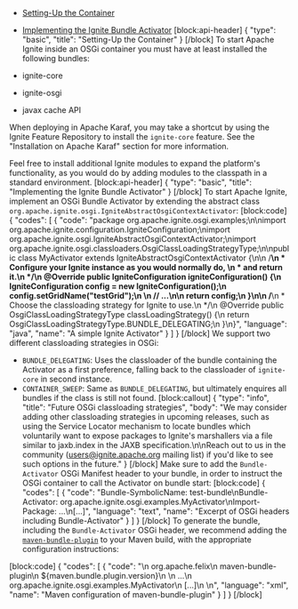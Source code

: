 * [Setting-Up the Container](#setting-up-the-container)
* [Implementing the Ignite Bundle Activator](#implementing-the-ignite-bundle-activator)
[block:api-header]
{
  "type": "basic",
  "title": "Setting-Up the Container"
}
[/block]
To start Apache Ignite inside an OSGi container you must have at least installed the following bundles:

* ignite-core
* ignite-osgi
* javax cache API

When deploying in Apache Karaf, you may take a shortcut by using the Ignite Feature Repository to install the `ignite-core` feature. See the "Installation on Apache Karaf" section for more information.

Feel free to install additional Ignite modules to expand the platform's functionality, as you would do by adding modules to the classpath in a standard environment.
[block:api-header]
{
  "type": "basic",
  "title": "Implementing the Ignite Bundle Activator"
}
[/block]
To start Apache Ignite, implement an OSGi Bundle Activator by extending the abstract class `org.apache.ignite.osgi.IgniteAbstractOsgiContextActivator`:
[block:code]
{
  "codes": [
    {
      "code": "package org.apache.ignite.osgi.examples;\n\nimport org.apache.ignite.configuration.IgniteConfiguration;\nimport org.apache.ignite.osgi.IgniteAbstractOsgiContextActivator;\nimport org.apache.ignite.osgi.classloaders.OsgiClassLoadingStrategyType;\n\npublic class MyActivator extends IgniteAbstractOsgiContextActivator {\n\n    /**\n     * Configure your Ignite instance as you would normally do, \n     * and return it.\n     */\n    @Override public IgniteConfiguration igniteConfiguration() {\n        IgniteConfiguration config = new IgniteConfiguration();\n        config.setGridName(\"testGrid\");\n      \n        // ...\n\n        return config;\n    }\n\n    /**\n     * Choose the classloading strategy for Ignite to use.\n     */\n    @Override public OsgiClassLoadingStrategyType classLoadingStrategy() {\n        return OsgiClassLoadingStrategyType.BUNDLE_DELEGATING;\n    }\n}",
      "language": "java",
      "name": "A simple Ignite Activator"
    }
  ]
}
[/block]
We support two different classloading strategies in OSGi:

* `BUNDLE_DELEGATING`: Uses the classloader of the bundle containing the Activator as a first preference, falling back to the classloader of `ignite-core` in second instance.
* `CONTAINER_SWEEP`: Same as `BUNDLE_DELEGATING`, but ultimately enquires all bundles if the class is still not found.
[block:callout]
{
  "type": "info",
  "title": "Future OSGi classloading strategies",
  "body": "We may consider adding other classloading strategies in upcoming releases, such as using the Service Locator mechanism to locate bundles which voluntarily want to expose packages to Ignite's marshallers via a file similar to jaxb.index in the JAXB specification.\n\nReach out to us in the community (users@ignite.apache.org mailing list) if you'd like to see such options in the future."
}
[/block]
Make sure to add the `Bundle-Activator` OSGi Manifest header to your bundle, in order to instruct the OSGi container to call the Activator on bundle start:
[block:code]
{
  "codes": [
    {
      "code": "Bundle-SymbolicName: test-bundle\nBundle-Activator: org.apache.ignite.osgi.examples.MyActivator\nImport-Package: ...\n[...]",
      "language": "text",
      "name": "Excerpt of OSGi headers including Bundle-Activator"
    }
  ]
}
[/block]
To generate the bundle, including the `Bundle-Activator` OSGi header, we recommend adding the [`maven-bundle-plugin`](https://felix.apache.org/documentation/subprojects/apache-felix-maven-bundle-plugin-bnd.html) to your Maven build, with the appropriate configuration instructions:

[block:code]
{
  "codes": [
    {
      "code": "<plugin>\n  <groupId>org.apache.felix</groupId>\n  <artifactId>maven-bundle-plugin</artifactId>\n  <version>${maven.bundle.plugin.version}</version>\n  <configuration>\n    <Bundle-SymbolicName>...</Bundle-SymbolicName>\n    <Bundle-Activator>org.apache.ignite.osgi.examples.MyActivator</Bundle-Activator>\n    [...]\n  </configuration>\n</plugin>",
      "language": "xml",
      "name": "Maven configuration of maven-bundle-plugin"
    }
  ]
}
[/block]